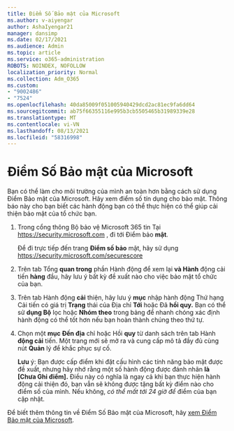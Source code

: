 ```yaml
---
title: Điểm Số Bảo mật của Microsoft
ms.author: v-aiyengar
author: AshaIyengar21
manager: dansimp
ms.date: 02/17/2021
ms.audience: Admin
ms.topic: article
ms.service: o365-administration
ROBOTS: NOINDEX, NOFOLLOW
localization_priority: Normal
ms.collection: Adm_O365
ms.custom:
- "9002486"
- "7524"
ms.openlocfilehash: 40da85009f051005940429dcd2ac81ec9fa6dd64
ms.sourcegitcommit: ab75f66355116e995b3cb5505465b31989339e28
ms.translationtype: MT
ms.contentlocale: vi-VN
ms.lasthandoff: 08/13/2021
ms.locfileid: "58316998"
---
```

# <a name="microsoft-secure-score"></a>Điểm Số Bảo mật của Microsoft

Bạn có thể làm cho môi trường của mình an toàn hơn bằng cách sử dụng Điểm Bảo mật của Microsoft. Hãy xem điểm số tín dụng cho bảo mật. Thông báo này cho bạn biết các hành động bạn có thể thực hiện có thể giúp cải thiện bảo mật của tổ chức bạn.

1. Trong cổng thông Bộ bảo vệ Microsoft 365 tin Tại <https://security.microsoft.com> , đi tới Điểm bảo **mật**.

   Để đi trực tiếp đến trang **Điểm số bảo** mật, hãy sử dụng <https://security.microsoft.com/securescore>

2. Trên tab Tổng **quan trong** phần Hành động để xem lại **và Hành** động cải tiến **hàng** đầu, hãy lưu ý bất kỳ đề xuất nào cho việc bảo mật tổ chức của bạn.

3. Trên tab Hành động **cải**  thiện, hãy lưu ý **mục** nhập hành động Thứ hạng Cải tiến có giá trị **Trạng** thái của Địa chỉ **Tới** hoặc Đã **hồi quy.** Bạn có thể sử **dụng Bộ** lọc hoặc **Nhóm theo** trong bảng để nhanh chóng xác định hành động có thể tốt hơn nếu bạn hoàn thành chúng theo thứ tự.

4. Chọn một **mục Đến địa** chỉ hoặc Hồi **quy** từ danh sách trên tab Hành **động cải** tiến. Một trang mới sẽ mở ra và cung cấp mô tả đầy đủ cùng nút **Quản** lý để khắc phục sự cố.

    **Lưu** ý: Bạn được cấp điểm khi đặt cấu hình các tính năng bảo mật được đề xuất, nhưng hãy nhớ rằng một số hành động được đánh nhãn **là [Chưa Ghi điểm].** Điều này có nghĩa là ngay cả khi bạn thực hiện hành động cải thiện đó, bạn vẫn sẽ không được tặng bất kỳ điểm nào cho điểm số của mình. Nếu không, *có thể mất tới 24 giờ để* điểm của bạn cập nhật.

Để biết thêm thông tin về Điểm Số Bảo mật của Microsoft, hãy [xem Điểm Bảo mật của Microsoft](https://docs.microsoft.com/microsoft-365/security/defender/microsoft-secure-score).
